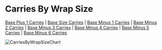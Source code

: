 # Carries By Wrap Size

[Base Plus 1 Carries](BasePlus1Carries) | 
[Base Size Carries](BaseSizeCarries) | 
[Base Minus 1 Carries](BaseMinus1Carries) | 
[Base Minus 2 Carries](BaseMinus1Carries) | 
[Base Minus 3 Carries](BaseMinus1Carries) | 
[Base Minus 4 Carries](BaseMinus1Carries) | 
[Base Minus 5 Carries](BaseMinus1Carries) | 
[Base Minus 6 Carries](BaseMinus1Carries)

![CarriesByWrapSizeChart](https://github.com/geckya/wearingwiki/blob/master/assets/carriesbywrapsize.png?raw=true)
